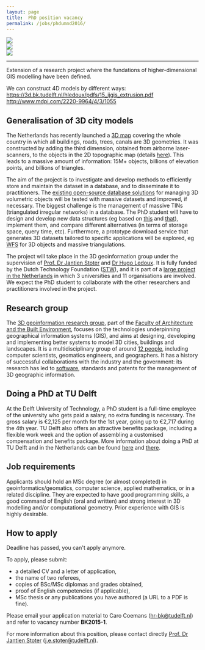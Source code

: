 ```yaml
---
layout: page
title:  PhD position vacancy
permalink: /jobs/phdumnd2016/
---
```


<div class="row">
	<div class="col-sm-4 hidden-xs nopadding"><img class="img-responsive" src="{{ "img/link2.png" | prepend: site.baseurl }}"></div>
  <div class="col-sm-4 hidden-xs nopadding"><img class="img-responsive" src="{{ "img/link2.png" | prepend: site.baseurl }}"></div>
  <div class="col-sm-4 hidden-xs nopadding"><img class="img-responsive" src="{{ "img/link2.png" | prepend: site.baseurl }}"></div>
</div>

- - - 

Extension of a research project where the fundations of higher-dimensional GIS modelling have been defined.

We can construct 4D models by different ways:
https://3d.bk.tudelft.nl/hledoux/pdfs/15_ijgis_extrusion.pdf
http://www.mdpi.com/2220-9964/4/3/1055



## Generalisation of 3D city models

The Netherlands has recently launched a [3D map](http://www.arcgis.com/home/item.html?id=c2e507c293af4abf9f3add320f537da5) covering the whole country in which all buildings, roads, trees, canals are 3D geometries.
It was constructed by adding the third dimension, obtained from airborne laser-scanners, to the objects in the 2D topographic map (details [here](http://3dgeoinfo.bk.tudelft.nl/hledoux/pdfs/13_pers.pdf)).
This leads to a massive amount of information: 15M+ objects, billions of elevation points, and billions of triangles.

The aim of the project is to investigate and develop methods to efficiently store and maintain the dataset in a database, and to disseminate it to practitioners.
The [existing open-source database solutions](http://www.3dcitydb.org) for managing 3D volumetric objects will be tested with massive datasets and improved, if necessary.
The biggest challenge is the management of massive TINs (triangulated irregular networks) in a database.
The PhD student will have to design and develop new data structures (eg based on [this](http://www.cs.cmu.edu/~blelloch/papers/BBCK05.pdf) and [that](http://3dgeoinfo.bk.tudelft.nl/hledoux/pdfs/13_gsis_pgtet.pdf)), implement them, and compare different alternatives (in terms of storage space, query time, etc).
Furthermore, a prototype download service that generates 3D datasets tailored to specific applications will be explored, eg [WFS](http://www.opengeospatial.org/standards/wfs) for 3D objects and massive triangulations.

The project will take place in the 3D geoinformation group under the supervision of [Prof. Dr Jantien Stoter](http://3dgeoinfo.bk.tudelft.nl/jstoter) and [Dr Hugo Ledoux](http://www.tudelft.nl/hledoux).
It is fully funded by the Dutch Technology Foundation ([STW](http://www.stw.nl)), and it is part of a [large project in the Netherlands](http://www.3d4em.nl) in which 3 universities and 11 organisations are involved.
We expect the PhD student to collaborate with the other researchers and practitioners involved in the project.


## Research group

The [3D geoinformation research group](https://3d.bk.tudelft.nl), part of the [Faculty of Architecture and the Built Environment](http://www.bk.tudelft.nl/en), focuses on the technologies underpinning geographical information systems (GIS), and aims at designing, developing and implementing better systems to model 3D cities, buildings and landscapes.
It is a multidisciplinary group of around [12 people](/about/), including computer scientists, geomatics engineers, and geographers.
It has a history of successful collaborations with the industry and the government: its research has led to [software](https://github.com/tudelft3d), standards and patents for the management of 3D geographic information.


## Doing a PhD at TU Delft

At the Delft University of Technology, a PhD student is a full-time employee of the university who gets paid a salary, no extra funding is necessary.
The gross salary is €2,125 per month for the 1st year, going up to €2,717 during the 4th year.
TU Delft also offers an attractive benefits package, including a flexible work week and the option of assembling a customised compensation and benefits package.
More information about doing a PhD at TU Delft and in the Netherlands can be found [here](http://www.phd.tudelft.nl) and [there](http://www.studyinholland.nl/education-system/degrees/phd).


## Job requirements

Applicants should hold an MSc degree (or almost completed) in geoinformatics/geomatics, computer science, applied mathematics, or in a related discipline.
They are expected to have good programming skills, a good command of English (oral and written) and strong interest in 3D modelling and/or computational geometry.
Prior experience with GIS is highly desirable.


## How to apply

<div class="alert alert-danger" role="alert">
Deadline has passed, you can't apply anymore.
</div>

To apply, please submit: 

- a detailed CV and a letter of application,
- the name of two referees,
- copies of BSc/MSc diplomas and grades obtained,
- proof of English competencies (if applicable),
- MSc thesis or any publications you have authored (a URL to a PDF is fine).

Please email your application material to Caro Coemans (<hr-bk@tudelft.nl>) and refer to vacancy number __BK2015-1__.

For more information about this position, please contact directly [Prof. Dr Jantien Stoter](https://3d.bk.tudelft.nl/jstoter) (<j.e.stoter@tudelft.nl>).

